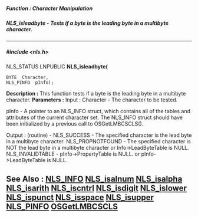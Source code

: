 ##### Function : Character Manipulation
##### NLS_isleadbyte - Tests if a byte is the leading byte in a multibyte character.
---
##### #include <nls.h>
NLS_STATUS LNPUBLIC **NLS_isleadbyte(**

	BYTE  Character,
	NLS_PINFO  pInfo);
**Description :**
This function tests if a byte is the leading byte in a multibyte character.
**Parameters :**
Input :
Character  -  The character to be tested.

pInfo  -  A pointer to an NLS_INFO struct, which contains all of the tables and attributes of the current character set. The NLS_INFO struct should have been initialized by a previous call to OSGetLMBCSCLS().

Output :
(routine)  -  NLS_SUCCESS - The specified character is the lead byte in a multibyte character.
NLS_PROPNOTFOUND - The specified character is NOT the lead byte in a multibyte character or Info->LeadByteTable is NULL.
NLS_INVALIDTABLE - pInfo->PropertyTable is NULL. or pInfo->LeadByteTable is NULL.


**See Also :**
[NLS_INFO](D:/md_files/NLS_INFO.md)
[NLS_isalnum](D:/md_files/NLS_isalnum.md)
[NLS_isalpha](D:/md_files/NLS_isalpha.md)
[NLS_isarith](D:/md_files/NLS_isarith.md)
[NLS_iscntrl](D:/md_files/NLS_iscntrl.md)
[NLS_isdigit](D:/md_files/NLS_isdigit.md)
[NLS_islower](D:/md_files/NLS_islower.md)
[NLS_ispunct](D:/md_files/NLS_ispunct.md)
[NLS_isspace](D:/md_files/NLS_isspace.md)
[NLS_isupper](D:/md_files/NLS_isupper.md)
[NLS_PINFO](D:/md_files/NLS_PINFO.md)
[OSGetLMBCSCLS](D:/md_files/OSGetLMBCSCLS.md)
---
